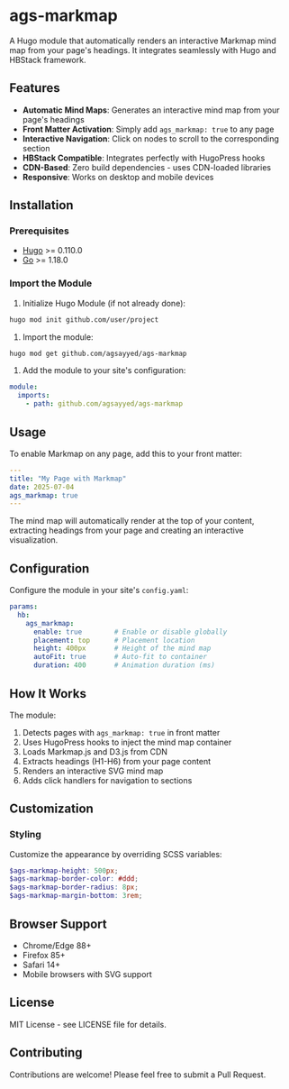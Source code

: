 # ags-markmap

A Hugo module that automatically renders an interactive Markmap mind map from your page's headings. It integrates seamlessly with Hugo and HBStack framework.

## Features

- **Automatic Mind Maps**: Generates an interactive mind map from your page's headings
- **Front Matter Activation**: Simply add `ags_markmap: true` to any page
- **Interactive Navigation**: Click on nodes to scroll to the corresponding section
- **HBStack Compatible**: Integrates perfectly with HugoPress hooks
- **CDN-Based**: Zero build dependencies - uses CDN-loaded libraries
- **Responsive**: Works on desktop and mobile devices

## Installation

### Prerequisites

- [Hugo](https://gohugo.io/) >= 0.110.0
- [Go](https://golang.org/) >= 1.18.0

### Import the Module

1. Initialize Hugo Module (if not already done):

```bash
hugo mod init github.com/user/project
```

1. Import the module:

```bash
hugo mod get github.com/agsayyed/ags-markmap
```

1. Add the module to your site's configuration:

```yaml
module:
  imports:
    - path: github.com/agsayyed/ags-markmap
```

## Usage

To enable Markmap on any page, add this to your front matter:

```yaml
---
title: "My Page with Markmap"
date: 2025-07-04
ags_markmap: true
---
```

The mind map will automatically render at the top of your content, extracting headings from your page and creating an interactive visualization.

## Configuration

Configure the module in your site's `config.yaml`:

```yaml
params:
  hb:
    ags_markmap:
      enable: true        # Enable or disable globally
      placement: top      # Placement location
      height: 400px       # Height of the mind map
      autoFit: true       # Auto-fit to container
      duration: 400       # Animation duration (ms)
```

## How It Works

The module:

1. Detects pages with `ags_markmap: true` in front matter
2. Uses HugoPress hooks to inject the mind map container
3. Loads Markmap.js and D3.js from CDN
4. Extracts headings (H1-H6) from your page content
5. Renders an interactive SVG mind map
6. Adds click handlers for navigation to sections

## Customization

### Styling

Customize the appearance by overriding SCSS variables:

```scss
$ags-markmap-height: 500px;
$ags-markmap-border-color: #ddd;
$ags-markmap-border-radius: 8px;
$ags-markmap-margin-bottom: 3rem;
```

## Browser Support

- Chrome/Edge 88+
- Firefox 85+
- Safari 14+
- Mobile browsers with SVG support

## License

MIT License - see LICENSE file for details.

## Contributing

Contributions are welcome! Please feel free to submit a Pull Request.
